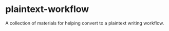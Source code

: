 # plaintext-workflow
A collection of materials for helping convert to a plaintext writing workflow.
